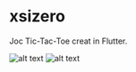 # xsizero

Joc Tic-Tac-Toe creat in Flutter.

![alt text](https://github.com/MEinfo724/xsizero/blob/main/gitpoze/gittic1.png)
![alt text](https://github.com/MEinfo724/xsizero/blob/main/gitpoze/gittic2.png)

